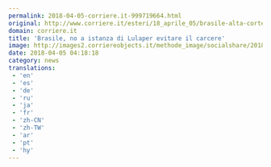 ```yaml
---
permalink: 2018-04-05-corriere.it-999719664.html
original: http://www.corriere.it/esteri/18_aprile_05/brasile-alta-corte-la-maggioranza-contro-lula-abcce668-385c-11e8-8e5f-085098492e12.shtml
domain: corriere.it
title: 'Brasile, no a istanza di Lulaper evitare il carcere'
image: http://images2.corriereobjects.it/methode_image/socialshare/2018/04/05/08fad426-385d-11e8-8e5f-085098492e12.jpg
date: 2018-04-05 04:18:18
category: news
translations: 
 - 'en'
 - 'es'
 - 'de'
 - 'ru'
 - 'ja'
 - 'fr'
 - 'zh-CN'
 - 'zh-TW'
 - 'ar'
 - 'pt'
 - 'hy'
---
```


